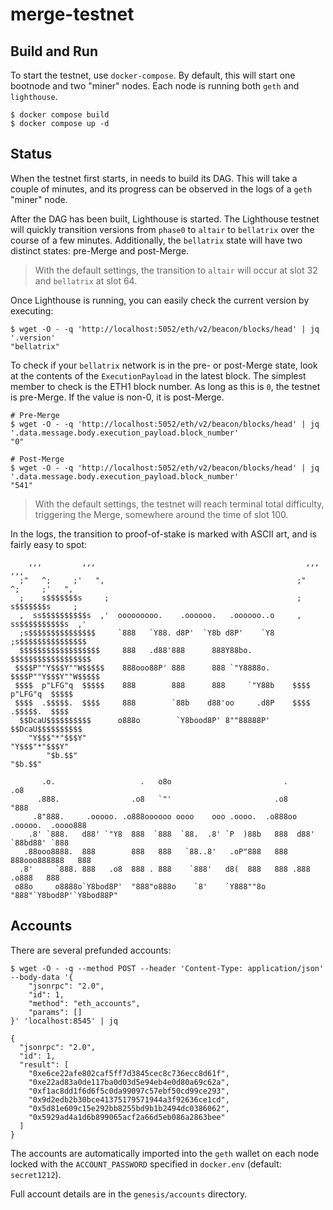 # merge-testnet

## Build and Run

To start the testnet, use `docker-compose`.  By default, this will start one bootnode and two "miner" nodes.  Each node is running both `geth` and `lighthouse`.

```
$ docker compose build
$ docker compose up -d
```

## Status

When the testnet first starts, in needs to build its DAG.  This will take a couple of minutes, and its progress can be observed in the logs of a `geth` "miner" node.

After the DAG has been built, Lighthouse is started.  The Lighthouse testnet will quickly transition versions from `phase0` to `altair` to `bellatrix` over the course of a few minutes.  Additionally, the `bellatrix` state will have two distinct states: pre-Merge and post-Merge.

> With the default settings, the transition to `altair` will occur at slot 32 and `bellatrix` at slot 64.

Once Lighthouse is running, you can easily check the current version by executing:

```
$ wget -O - -q 'http://localhost:5052/eth/v2/beacon/blocks/head' | jq '.version'
"bellatrix"
```

To check if your `bellatrix` network is in the pre- or post-Merge state, look at the contents of the `ExecutionPayload` in the latest block.  The simplest member to check is the ETH1 block number. As long as this is `0`, the testnet is pre-Merge.  If the value is non-0, it is post-Merge.

```
# Pre-Merge
$ wget -O - -q 'http://localhost:5052/eth/v2/beacon/blocks/head' | jq '.data.message.body.execution_payload.block_number'
"0"

# Post-Merge
$ wget -O - -q 'http://localhost:5052/eth/v2/beacon/blocks/head' | jq '.data.message.body.execution_payload.block_number'
"541"
```

> With the default settings, the testnet will reach terminal total difficulty, triggering the Merge, somewhere around the time of slot 100.

In the logs, the transition to proof-of-stake is marked with ASCII art, and is fairly easy to spot:

```
    ,,,         ,,,                                               ,,,         ,,,
  ;"   ^;     ;'   ",                                           ;"   ^;     ;'   ",
  ;    s$$$$$$$s     ;                                          ;    s$$$$$$$s     ;
  ,  ss$$$$$$$$$$s  ,'  ooooooooo.    .oooooo.   .oooooo..o     ,  ss$$$$$$$$$$s  ,'
  ;s$$$$$$$$$$$$$$$     `888   `Y88. d8P'  `Y8b d8P'    `Y8     ;s$$$$$$$$$$$$$$$
  $$$$$$$$$$$$$$$$$$     888   .d88'888      888Y88bo.          $$$$$$$$$$$$$$$$$$
 $$$$P""Y$$$Y""W$$$$$    888ooo88P' 888      888 `"Y8888o.     $$$$P""Y$$$Y""W$$$$$
 $$$$  p"LFG"q  $$$$$    888        888      888     `"Y88b    $$$$  p"LFG"q  $$$$$
 $$$$  .$$$$$.  $$$$     888        `88b    d88'oo     .d8P    $$$$  .$$$$$.  $$$$
  $$DcaU$$$$$$$$$$      o888o        `Y8bood8P' 8""88888P'      $$DcaU$$$$$$$$$$
    "Y$$$"*"$$$Y"                                                 "Y$$$"*"$$$Y"
        "$b.$$"                                                       "$b.$$"

       .o.                   .   o8o                         .                 .o8
      .888.                .o8   `"'                       .o8                "888
     .8"888.     .ooooo. .o888oooooo oooo    ooo .oooo.  .o888oo .ooooo.  .oooo888
    .8' `888.   d88' `"Y8  888  `888  `88.  .8' `P  )88b   888  d88' `88bd88' `888
   .88ooo8888.  888        888   888   `88..8'   .oP"888   888  888ooo888888   888
  .8'     `888. 888   .o8  888 . 888    `888'   d8(  888   888 .888    .o888   888
 o88o     o8888o`Y8bod8P'  "888"o888o    `8'    `Y888""8o  "888"`Y8bod8P'`Y8bod88P"
````

## Accounts
There are several prefunded accounts:

```
$ wget -O - -q --method POST --header 'Content-Type: application/json' --body-data '{
    "jsonrpc": "2.0",
    "id": 1,
    "method": "eth_accounts",
    "params": []
}' 'localhost:8545' | jq

{
  "jsonrpc": "2.0",
  "id": 1,
  "result": [
    "0xe6ce22afe802caf5ff7d3845cec8c736ecc8d61f",
    "0xe22ad83a0de117ba0d03d5e94eb4e0d80a69c62a",
    "0xf1ac8dd1f6d6f5c0da99097c57ebf50cd99ce293",
    "0x9d2edb2b30bce41375179571944a3f92636ce1cd",
    "0x5d81e609c15e292bb8255bd9b1b2494dc0386062",
    "0x5929ad4a1d6b899065acf2a66d5eb086a2863bee"
  ]
}
```

The accounts are automatically imported into the `geth` wallet on each node locked with the `ACCOUNT_PASSWORD` specified in `docker.env` (default: `secret1212`).

Full account details are in the `genesis/accounts` directory.
